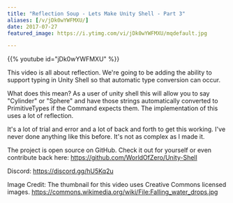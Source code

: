 ```yaml
---
title: "Reflection Soup - Lets Make Unity Shell - Part 3"
aliases: [/v/jDk0wYWFMXU/]
date: 2017-07-27
featured_image: https://i.ytimg.com/vi/jDk0wYWFMXU/mqdefault.jpg

---
```


{{% youtube id="jDk0wYWFMXU" %}}

This video is all about reflection. We're going to be adding the ability to support typing in Unity Shell so that automatic type conversion can occur.

What does this mean? As a user of unity shell this will allow you to say "Cylinder" or "Sphere" and have those strings automatically converted to PrimitiveTypes if the Command expects them. The implementation of this uses a lot of reflection.

It's a lot of trial and error and a lot of back and forth to get this working. I've never done anything like this before. It's not as complex as I made it.

The project is open source on GitHub. Check it out for yourself or even contribute back here: https://github.com/WorldOfZero/Unity-Shell

Discord: https://discord.gg/hU5Kq2u

Image Credit:
The thumbnail for this video uses Creative Commons licensed images.
https://commons.wikimedia.org/wiki/File:Falling_water_drops.jpg